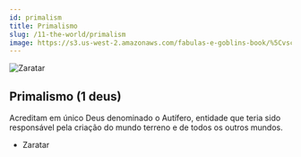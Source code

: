 ```yaml
---
id: primalism
title: Primalismo
slug: /11-the-world/primalism
image: https://s3.us-west-2.amazonaws.com/fabulas-e-goblins-book/%5Cvscode%5C499c52e3-c2c0-417d-b7fb-343264041a2b.jpg
---
```


![Zaratar](https://s3.us-west-2.amazonaws.com/fabulas-e-goblins-book/%5Cvscode%5C499c52e3-c2c0-417d-b7fb-343264041a2b.jpg)

## Primalismo (1 deus)

Acreditam em único Deus denominado o Autífero, entidade que teria sido responsável pela criação do mundo terreno e de todos os outros mundos.

- Zaratar